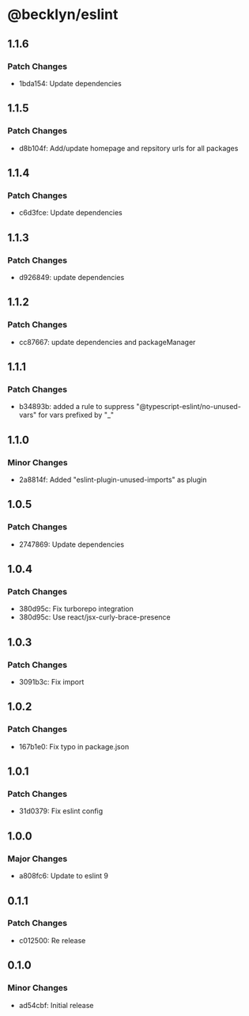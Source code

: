 # @becklyn/eslint

## 1.1.6

### Patch Changes

- 1bda154: Update dependencies

## 1.1.5

### Patch Changes

- d8b104f: Add/update homepage and repsitory urls for all packages

## 1.1.4

### Patch Changes

- c6d3fce: Update dependencies

## 1.1.3

### Patch Changes

- d926849: update dependencies

## 1.1.2

### Patch Changes

- cc87667: update dependencies and packageManager

## 1.1.1

### Patch Changes

- b34893b: added a rule to suppress "@typescript-eslint/no-unused-vars" for vars prefixed by "\_"

## 1.1.0

### Minor Changes

- 2a8814f: Added "eslint-plugin-unused-imports" as plugin

## 1.0.5

### Patch Changes

- 2747869: Update dependencies

## 1.0.4

### Patch Changes

- 380d95c: Fix turborepo integration
- 380d95c: Use react/jsx-curly-brace-presence

## 1.0.3

### Patch Changes

- 3091b3c: Fix import

## 1.0.2

### Patch Changes

- 167b1e0: Fix typo in package.json

## 1.0.1

### Patch Changes

- 31d0379: Fix eslint config

## 1.0.0

### Major Changes

- a808fc6: Update to eslint 9

## 0.1.1

### Patch Changes

- c012500: Re release

## 0.1.0

### Minor Changes

- ad54cbf: Initial release
